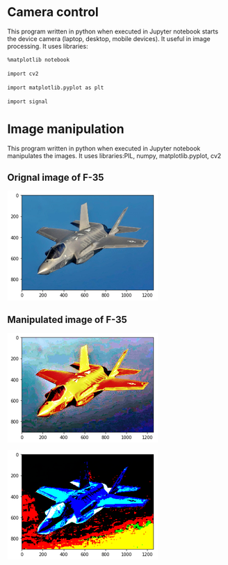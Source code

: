 # Camera control
This program written in python when executed in Jupyter notebook starts the device camera (laptop, desktop, mobile devices). It useful in image processing. It uses libraries:

```
%matplotlib notebook

import cv2

import matplotlib.pyplot as plt

import signal
```

# Image manipulation
This program written in python when executed in Jupyter notebook manipulates the images. It uses libraries:PIL, numpy, matplotlib.pyplot, cv2

## Orignal image of F-35

![Image of objects](https://github.com/ashar367/camera-control-and-image-manipulation/blob/master/image-F35-01.png)

## Manipulated image of F-35

![Image of objects](https://github.com/ashar367/camera-control-and-image-manipulation/blob/master/image-F35-02.png)

![Image of objects](https://github.com/ashar367/camera-control-and-image-manipulation/blob/master/image-F35-03.png)


